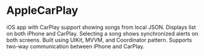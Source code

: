 # AppleCarPlay
iOS app with CarPlay support showing songs from local JSON. Displays list on both iPhone and CarPlay. Selecting a song shows synchronized alerts on both screens. Built using UIKit, MVVM, and Coordinator pattern. Supports two-way communication between iPhone and CarPlay.
